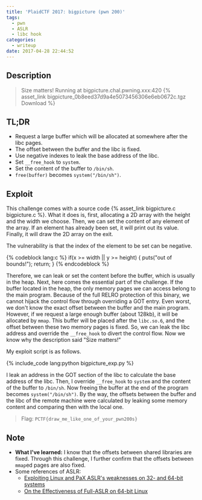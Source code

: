 ```yaml
---
title: 'PlaidCTF 2017: bigpicture (pwn 200)'
tags:
  - pwn
  - ASLR
  - libc hook
categories:
  - writeup
date: 2017-04-28 22:44:52
---
```



## Description
> Size matters!
> Running at bigpicture.chal.pwning.xxx:420
> {% asset_link bigpicture_0b8eed37d9a4e5073456306e6eb0672c.tgz Download %}

## TL;DR
- Request a large buffer which will be allocated at somewhere after the libc pages.
- The offset between the buffer and the libc is fixed.
- Use negative indexes to leak the base address of the libc.
- Set `__free_hook` to `system`.
- Set the content of the buffer to `/bin/sh`.
- `free(buffer)` becomes `system("/bin/sh")`.

## Exploit

This challenge comes with a source code {% asset_link bigpicture.c bigpicture.c %}. What it does is, first, allocating a 2D array with the height and the width we choose. Then, we can set the content of any element of the array. If an element has already been set, it will print out its value. Finally, it will draw the 2D array on the exit.

The vulnerability is that the index of the element to be set can be negative.

{% codeblock lang:c %}
if(x >= width || y >= height) {
    puts("out of bounds!");
    return;
}
{% endcodeblock %}

Therefore, we can leak or set the content before the buffer, which is usually in the heap. Next, here comes the essential part of the challenge. If the buffer located in the heap, the only memory pages we can access belong to the main program. Because of the full RELRO protection of this binary, we cannot hijack the control flow through overriding a GOT entry. Even worst, we don't know the exact offset between the buffer and the main program. However, if we request a large enough buffer (about 128kb), it will be allocated by `mmap`. This buffer will be placed after the `libc.so.6`, and the offset between these two memory pages is fixed. So, we can leak the libc address and override the `__free_hook` to divert the control flow. Now we know why the description said "Size matters!"

My exploit script is as follows.

{% include_code lang:python bigpicture_exp.py %}

I leak an address in the GOT section of the libc to calculate the base address of the libc. Then, I override `__free_hook` to `system` and the content of the buffer to `/bin/sh`. Now freeing the buffer at the end of the program becomes `system("/bin/sh")`. By the way, the offsets between the buffer and the libc of the remote machine were calculated by leaking some memory content and comparing then with the local one.

> Flag: `PCTF{draw_me_like_one_of_your_pwn200s}`

## Note
- **What I've learned:**
I know that the offsets between shared libraries are fixed. Through this challenge, I further confirm that the offsets between `mmap`ed pages are also fixed.
- Some references of ASLR:
    - [Exploiting Linux and PaX ASLR's weaknesses on 32- and 64-bit systems](https://www.blackhat.com/docs/asia-16/materials/asia-16-Marco-Gisbert-Exploiting-Linux-And-PaX-ASLRS-Weaknesses-On-32-And-64-Bit-Systems-wp.pdf)
    - [On the Eﬀectiveness of Full-ASLR on 64-bit Linux](https://cybersecurity.upv.es/attacks/offset2lib/offset2lib-paper.pdf)
